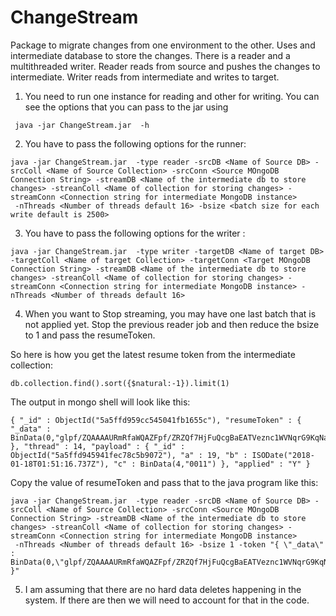 # ChangeStream
Package to migrate changes from one environment to the other. Uses and intermediate database to store the changes. There is a reader and a multithreaded writer.
Reader reads from source and pushes the changes to intermediate. Writer reads from intermediate and writes to target.

1. You need to run one instance  for reading and other for writing. You can see the options that you can pass to the jar using
```  
 java -jar ChangeStream.jar  -h
```
2. You have to pass the following options for the runner:

```
java -jar ChangeStream.jar  -type reader -srcDB <Name of Source DB> -srcColl <Name of Source Collection> -srcConn <Source MOngoDB Connection String> -streamDB <Name of the intermediate db to store changes> -streanColl <Name of collection for storing changes> -streamConn <Connection string for intermediate MongoDB instance>
 -nThreads <Number of threads default 16> -bsize <batch size for each write default is 2500>
```
3. You have to pass the following options for the writer :
```
java -jar ChangeStream.jar  -type writer -targetDB <Name of target DB> -targetColl <Name of target Collection> -targetConn <Target MOngoDB Connection String> -streamDB <Name of the intermediate db to store changes> -streanColl <Name of collection for storing changes> -streamConn <Connection string for intermediate MongoDB instance> -nThreads <Number of threads default 16>
```

4. When you want to Stop streaming, you may have one last batch that is not applied yet. Stop the previous reader job and then reduce the bsize to 1 and pass the resumeToken.

So here is how you get the latest resume token from the intermediate collection:
 ```
 db.collection.find().sort({$natural:-1}).limit(1)
```
The output in mongo shell will look like this:


```
{ "_id" : ObjectId("5a5ffd959cc545041fb1655c"), "resumeToken" : { "_data" : BinData(0,"glpf/ZQAAAAURmRfaWQAZFpf/ZRZQf7HjFuQcgBaEATVeznc1WVNqrG9KqNab5iABA==") }, "thread" : 14, "payload" : { "_id" : ObjectId("5a5ffd945941fec78c5b9072"), "a" : 19, "b" : ISODate("2018-01-18T01:51:16.737Z"), "c" : BinData(4,"0011") }, "applied" : "Y" }
```


Copy the value of resumeToken and pass that to the java program like this:


```
java -jar ChangeStream.jar  -type reader -srcDB <Name of Source DB> -srcColl <Name of Source Collection> -srcConn <Source MOngoDB Connection String> -streamDB <Name of the intermediate db to store changes> -streanColl <Name of collection for storing changes> -streamConn <Connection string for intermediate MongoDB instance>
 -nThreads <Number of threads default 16> -bsize 1 -token "{ \"_data\" : BinData(0,\"glpf/ZQAAAAURmRfaWQAZFpf/ZRZQf7HjFuQcgBaEATVeznc1WVNqrG9KqNab5iABA==\") }"
```




5. I am assuming that there are no hard data deletes happening in the system. If there are then we will need to account for that in the code.

